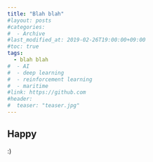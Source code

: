 ```yaml
---
title: "Blah blah"
#layout: posts
#categories: 
#  - Archive
#last_modified_at: 2019-02-26T19:00:00+09:00
#toc: true
tags:
  - blah blah
#  - AI
#  - deep learning
#  - reinforcement learning
#  - maritime
#link: https://github.com
#header:
#  teaser: "teaser.jpg"
---
```


## Happy

:)
